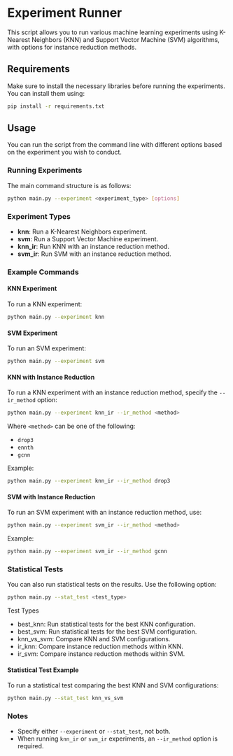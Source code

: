 # Experiment Runner

This script allows you to run various machine learning experiments using K-Nearest Neighbors (KNN) and Support Vector Machine (SVM) algorithms, with options for instance reduction methods.

## Requirements

Make sure to install the necessary libraries before running the experiments. You can install them using:

```bash
pip install -r requirements.txt
```

## Usage

You can run the script from the command line with different options based on the experiment you wish to conduct.

### Running Experiments

The main command structure is as follows:

```bash
python main.py --experiment <experiment_type> [options]
```

### Experiment Types

- **knn**: Run a K-Nearest Neighbors experiment.
- **svm**: Run a Support Vector Machine experiment.
- **knn_ir**: Run KNN with an instance reduction method.
- **svm_ir**: Run SVM with an instance reduction method.

### Example Commands

#### KNN Experiment

To run a KNN experiment:

```bash
python main.py --experiment knn
```

#### SVM Experiment

To run an SVM experiment:

```bash
python main.py --experiment svm
```

#### KNN with Instance Reduction

To run a KNN experiment with an instance reduction method, specify the `--ir_method` option:

```bash
python main.py --experiment knn_ir --ir_method <method>
```

Where `<method>` can be one of the following:

- `drop3`
- `ennth`
- `gcnn`

Example:

```bash
python main.py --experiment knn_ir --ir_method drop3
```

#### SVM with Instance Reduction

To run an SVM experiment with an instance reduction method, use:

```bash
python main.py --experiment svm_ir --ir_method <method>
```

Example:

```bash
python main.py --experiment svm_ir --ir_method gcnn
```

### Statistical Tests

You can also run statistical tests on the results. Use the following option:

```bash
python main.py --stat_test <test_type>
```

Test Types
- best_knn: Run statistical tests for the best KNN configuration.
- best_svm: Run statistical tests for the best SVM configuration.
- knn_vs_svm: Compare KNN and SVM configurations.
- ir_knn: Compare instance reduction methods within KNN.
- ir_svm: Compare instance reduction methods within SVM.

#### Statistical Test Example

To run a statistical test comparing the best KNN and SVM configurations:

```bash
python main.py --stat_test knn_vs_svm
```

### Notes

- Specify either `--experiment` or `--stat_test`, not both.
- When running `knn_ir` or `svm_ir` experiments, an `--ir_method` option is required.